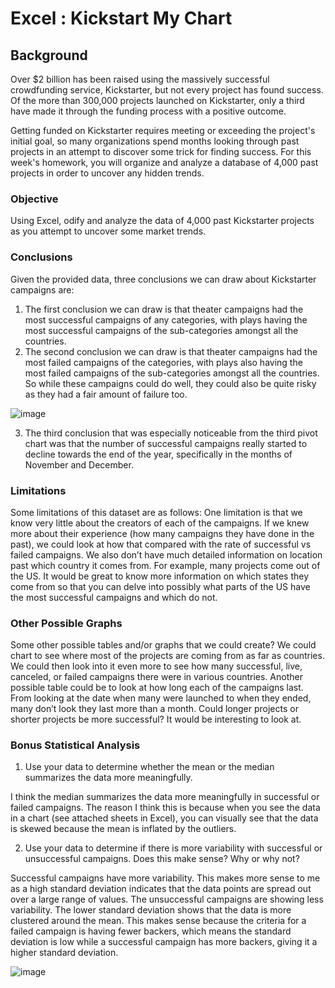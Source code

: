 # Excel : Kickstart My Chart

## Background
Over $2 billion has been raised using the massively successful crowdfunding service, Kickstarter, but not every project has found success. Of the more than 300,000 projects launched on Kickstarter, only a third have made it through the funding process with a positive outcome.

Getting funded on Kickstarter requires meeting or exceeding the project's initial goal, so many organizations spend months looking through past projects in an attempt to discover some trick for finding success. For this week's homework, you will organize and analyze a database of 4,000 past projects in order to uncover any hidden trends.

### Objective
Using Excel, odify and analyze the data of 4,000 past Kickstarter projects as you attempt to uncover some market trends.

### Conclusions
Given the provided data, three conclusions we can draw about Kickstarter campaigns are:

1. The first conclusion we can draw is that theater campaigns had the most successful campaigns of any categories, with plays having the most successful campaigns of the sub-categories amongst all the countries.
2. The second conclusion we can draw is that theater campaigns had the most failed campaigns of the categories, with plays also having the most failed campaigns of the sub-categories amongst all the countries.  So while these campaigns could do well, they could also be quite risky as they had a fair amount of failure too.

![image](https://user-images.githubusercontent.com/69765842/103449024-e9a64180-4c6f-11eb-8166-ee79de533763.png)

3. The third conclusion that was especially noticeable from the third pivot chart was that the number of successful campaigns really started to decline towards the end of the year, specifically in the months of November and December.



### Limitations
Some limitations of this dataset are as follows:
One limitation is that we know very little about the creators of each of the campaigns.  If we knew more about their experience (how many campaigns they have done in the past), we could look at how that compared with the rate of successful vs failed campaigns.  We also don’t have much detailed information on location past which country it comes from.  For example, many projects come out of the US.  It would be great to know more information on which states they come from so that you can delve into possibly what parts of the US have the most successful campaigns and which do not.

### Other Possible Graphs
Some other possible tables and/or graphs that we could create?
We could chart to see where most of the projects are coming from as far as countries.  We could then look into it even more to see how many successful, live, canceled, or failed campaigns there were in various countries. Another possible table could be to look at how long each of the campaigns last.  From looking at the date when many were launched to when they ended, many don’t look they last more than a month.  Could longer projects or shorter projects be more successful?  It would be interesting to look at.

### Bonus Statistical Analysis
1.	Use your data to determine whether the mean or the median summarizes the data more meaningfully.

I think the median summarizes the data more meaningfully in successful or failed campaigns.  The reason I think this is because when you see the data in a chart (see attached sheets in Excel), you can visually see that the data is skewed because the mean is inflated by the outliers.

2.	Use your data to determine if there is more variability with successful or unsuccessful campaigns. Does this make sense? Why or why not?  

Successful campaigns have more variability. This makes more sense to me as a high standard deviation indicates that the data points are spread out over a large range of values.  The unsuccessful campaigns are showing less variability.  The lower standard deviation shows that the data is more clustered around the mean. This makes sense because the criteria for a failed campaign is having fewer backers, which means the standard deviation is low while a successful campaign has more backers, giving it a higher standard deviation.

![image](https://user-images.githubusercontent.com/69765842/103448981-4ce3a400-4c6f-11eb-99fb-f2eacf0e4b15.png)




